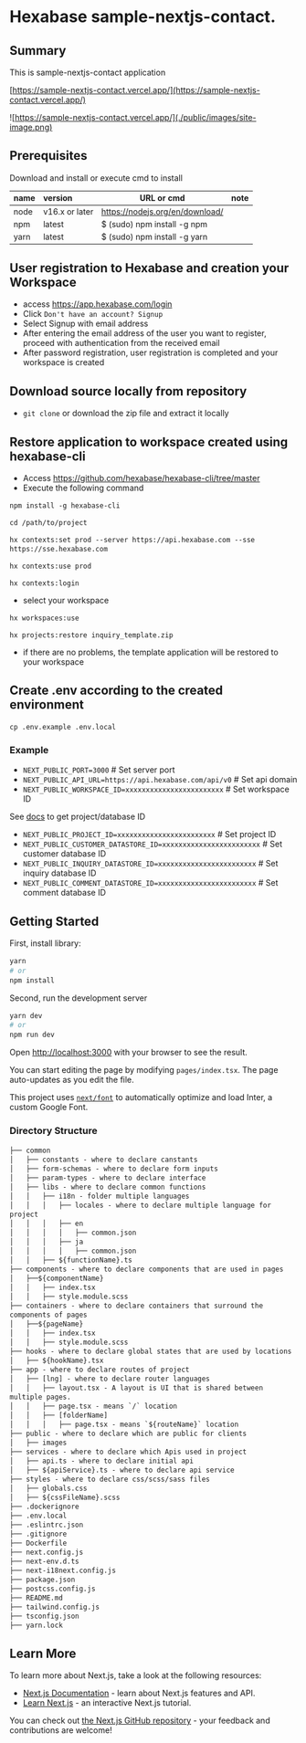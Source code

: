 # Hexabase sample-nextjs-contact.

## Summary

This is sample-nextjs-contact application

[https://sample-nextjs-contact.vercel.app/](https://sample-nextjs-contact.vercel.app/)

![https://sample-nextjs-contact.vercel.app/](./public/images/site-image.png)

## Prerequisites

Download and install or execute cmd to install

| name | version        | URL or cmd                      | note |
| :--- | :------------- | ------------------------------- | ---- |
| node | v16.x or later | https://nodejs.org/en/download/ |
| npm  | latest         | $ (sudo) npm install -g npm     |
| yarn | latest         | $ (sudo) npm install -g yarn    |

## User registration to Hexabase and creation your Workspace

- access https://app.hexabase.com/login
- Click `Don't have an account? Signup`
- Select Signup with email address
- After entering the email address of the user you want to register, proceed with authentication from the received email
- After password registration, user registration is completed and your workspace is created

## Download source locally from repository

- `git clone` or download the zip file and extract it locally

## Restore application to workspace created using hexabase-cli

- Access https://github.com/hexabase/hexabase-cli/tree/master
- Execute the following command

```shell
npm install -g hexabase-cli
```

```shell
cd /path/to/project
```

```shell
hx contexts:set prod --server https://api.hexabase.com --sse https://sse.hexabase.com
```

```shell
hx contexts:use prod
```

```shell
hx contexts:login
```

- select your workspace

```shell
hx workspaces:use
```

```shell
hx projects:restore inquiry_template.zip
```

- if there are no problems, the template application will be restored to your workspace

## Create .env according to the created environment

```shell
cp .env.example .env.local
```

### Example

- `NEXT_PUBLIC_PORT=3000` # Set server port
- `NEXT_PUBLIC_API_URL=https://api.hexabase.com/api/v0` # Set api domain
- `NEXT_PUBLIC_WORKSPACE_ID=xxxxxxxxxxxxxxxxxxxxxxxx` # Set workspace ID

See [docs](https://apidoc.hexabase.com/en/docs/v0/applications/GetApplicationsAndDatastores) to get project/database ID

- `NEXT_PUBLIC_PROJECT_ID=xxxxxxxxxxxxxxxxxxxxxxxx` # Set project ID
- `NEXT_PUBLIC_CUSTOMER_DATASTORE_ID=xxxxxxxxxxxxxxxxxxxxxxxx` # Set customer database ID
- `NEXT_PUBLIC_INQUIRY_DATASTORE_ID=xxxxxxxxxxxxxxxxxxxxxxxx` # Set inquiry database ID
- `NEXT_PUBLIC_COMMENT_DATASTORE_ID=xxxxxxxxxxxxxxxxxxxxxxxx` # Set comment database ID

## Getting Started

First, install library:

```bash
yarn
# or
npm install
```

Second, run the development server

```bash
yarn dev
# or
npm run dev
```

Open [http://localhost:3000](http://localhost:3000) with your browser to see the result.

You can start editing the page by modifying `pages/index.tsx`. The page auto-updates as you edit the file.

This project uses [`next/font`](https://nextjs.org/docs/basic-features/font-optimization) to automatically optimize and load Inter, a custom Google Font.

### Directory Structure

```
├── common
│   ├── constants - where to declare canstants
│   ├── form-schemas - where to declare form inputs
│   ├── param-types - where to declare interface
│   ├── libs - where to declare common functions
│   │   ├── i18n - folder multiple languages
│   │   │   ├── locales - where to declare multiple language for project
│   │   │   ├── en
│   │   │   │   ├── common.json
│   │   │   ├── ja
│   │   │   │   ├── common.json
│   │   ├── ${functionName}.ts
├── components - where to declare components that are used in pages
│   ├──${componentName}
│   │   ├── index.tsx
│   │   ├── style.module.scss
├── containers - where to declare containers that surround the components of pages
│   ├──${pageName}
│   │   ├── index.tsx
│   │   ├── style.module.scss
├── hooks - where to declare global states that are used by locations
│   ├── ${hookName}.tsx
├── app - where to declare routes of project
│   ├── [lng] - where to declare router languages
│   │   ├── layout.tsx - A layout is UI that is shared between multiple pages.
│   │   ├── page.tsx - means `/` location
│   │   ├── [folderName]
│   │   │   ├── page.tsx - means `${routeName}` location
├── public - where to declare which are public for clients
│   ├── images
├── services - where to declare which Apis used in project
│   ├── api.ts - where to declare initial api
│   ├── ${apiService}.ts - where to declare api service
├── styles - where to declare css/scss/sass files
│   ├── globals.css
│   ├── ${cssFileName}.scss
├── .dockerignore
├── .env.local
├── .eslintrc.json
├── .gitignore
├── Dockerfile
├── next.config.js
├── next-env.d.ts
├── next-i18next.config.js
├── package.json
├── postcss.config.js
├── README.md
├── tailwind.config.js
├── tsconfig.json
├── yarn.lock
```

## Learn More

To learn more about Next.js, take a look at the following resources:

- [Next.js Documentation](https://nextjs.org/docs) - learn about Next.js features and API.
- [Learn Next.js](https://nextjs.org/learn) - an interactive Next.js tutorial.

You can check out [the Next.js GitHub repository](https://github.com/vercel/next.js/) - your feedback and contributions are welcome!
